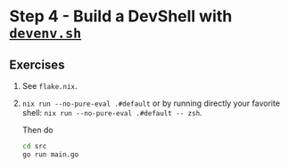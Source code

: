# Step 4 - Build a DevShell with [`devenv.sh`](https://devenv.sh)

## Exercises

1. See `flake.nix`.

2. `nix run --no-pure-eval .#default` or by running directly your favorite
   shell: `nix run --no-pure-eval .#default -- zsh`.

   Then do

   ```bash
   cd src
   go run main.go
   ```
